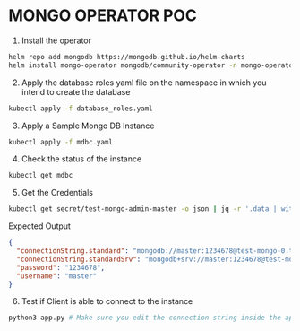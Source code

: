 # MONGO OPERATOR POC

1. Install the operator

```bash
helm repo add mongodb https://mongodb.github.io/helm-charts
helm install mongo-operator mongodb/community-operator -n mongo-operator --create-namespace --set operator.watchNamespace="*"
```

2. Apply the database roles yaml file on the namespace in which you intend to create the database

```bash
kubectl apply -f database_roles.yaml
```

3. Apply a Sample Mongo DB Instance

```bash
kubectl apply -f mdbc.yaml
```

4. Check the status of the instance

```bash
kubectl get mdbc
```

5. Get the Credentials

```bash
kubectl get secret/test-mongo-admin-master -o json | jq -r '.data | with_entries(.value |= @base64d)' 
```

Expected Output

```json
{
  "connectionString.standard": "mongodb://master:1234678@test-mongo-0.test-mongo-svc.mongo-operator.svc.cluster.local:27017,test-mongo-1.test-mongo-svc.mongo-operator.svc.cluster.local:27017,test-mongo-2.test-mongo-svc.mongo-operator.svc.cluster.local:27017/admin?replicaSet=test-mongo&ssl=false",
  "connectionString.standardSrv": "mongodb+srv://master:1234678@test-mongo-svc.mongo-operator.svc.cluster.local/admin?replicaSet=test-mongo&ssl=false",
  "password": "1234678",
  "username": "master"
}
```

6. Test if Client is able to connect to the instance

```bash
python3 app.py # Make sure you edit the connection string inside the app.py file
```